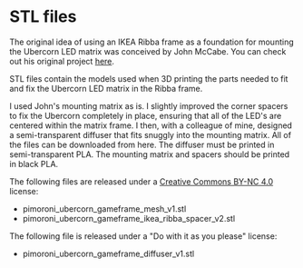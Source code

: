 # STL files
The original idea of using an IKEA Ribba frame as a foundation for mounting the Ubercorn LED matrix was conceived by John McCabe. You can check out his original project [here](https://johnmccabe.net/technology/projects/ubercorn-gameframe-pt1).

STL files contain the models used when 3D printing the parts needed to fit and fix the Ubercorn LED matrix in the Ribba frame.

I used John's mounting matrix as is. I slightly improved the corner spacers to fix the Ubercorn completely in place, ensuring that all of the LED's are centered within the matrix frame. I then, with a colleague of mine, designed a semi-transparent diffuser that fits snuggly into the mounting matrix. All of the files can be downloaded from here. The diffuser must be printed in semi-transparent PLA. The mounting matrix and spacers should be printed in black PLA.

The following files are released under a [Creative Commons BY-NC 4.0](https://creativecommons.org/licenses/by-nc/4.0/) license:
* pimoroni_ubercorn_gameframe_mesh_v1.stl
* pimoroni_ubercorn_gameframe_ikea_ribba_spacer_v2.stl

The following file is released under a "Do with it as you please" license:
* pimoroni_ubercorn_gameframe_diffuser_v1.stl
